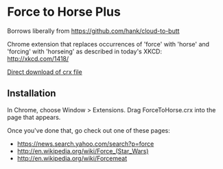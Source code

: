 Force to Horse Plus
=============

Borrows liberally from https://github.com/hank/cloud-to-butt

Chrome extension that replaces occurrences of 'force' with 'horse' and 'forcing' with 'horseing' as described in today's XKCD: http://xkcd.com/1418/

[Direct download of crx file](https://github.com/jffry/force-to-horse/blob/master/ForceToHorse.crx?raw=true)


Installation
------------

In Chrome, choose Window > Extensions.  Drag ForceToHorse.crx into the page that appears.

Once you've done that, go check out one of these pages:

* https://news.search.yahoo.com/search?p=force
* http://en.wikipedia.org/wiki/Force_(Star_Wars)
* http://en.wikipedia.org/wiki/Forcemeat
